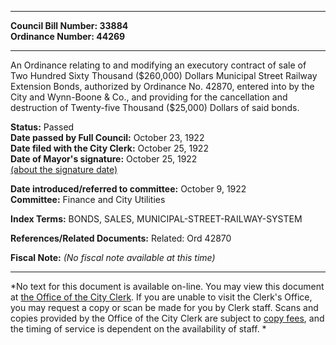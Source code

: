 * * * * *  
  
**Council Bill Number: [](#h0)[](#h2)33884**   
**Ordinance Number: 44269**  
  
* * * * *  
  
An Ordinance relating to and modifying an executory contract of sale of Two Hundred Sixty Thousand ($260,000) Dollars Municipal Street Railway Extension Bonds, authorized by Ordinance No. 42870, entered into by the City and Wynn-Boone & Co., and providing for the cancellation and destruction of Twenty-five Thousand ($25,000) Dollars of said bonds.  
  
**Status:** Passed   
**Date passed by Full Council:** October 23, 1922   
**Date filed with the City Clerk:** October 25, 1922   
**Date of Mayor's signature:** October 25, 1922   
[(about the signature date)](/~public/approvaldate.htm)   
  
  
**Date introduced/referred to committee:** October 9, 1922   
**Committee:** Finance and City Utilities   
  
**Index Terms:** BONDS, SALES, MUNICIPAL-STREET-RAILWAY-SYSTEM  
  
**References/Related Documents:** Related: Ord 42870  
  
**Fiscal Note:** *(No fiscal note available at this time)*  
  
* * * * *  
  
*No text for this document is available on-line. You may view this document at [the Office of the City Clerk](http://www.seattle.gov/leg/clerk/contactUs.htm). If you are unable to visit the Clerk's Office, you may request a copy or scan be made for you by Clerk staff. Scans and copies provided by the Office of the City Clerk are subject to [copy fees](http://clerk.seattle.gov/~public/clerkfees.htm), and the timing of service is dependent on the availability of staff. *  
  
  
